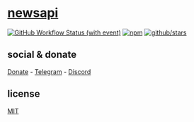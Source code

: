 # [newsapi](https://newsapi.org/)

[![GitHub Workflow Status (with event)](https://img.shields.io/github/actions/workflow/status/brtmvdl/newsapi/npm-publish.yml?label=GitHub%20Actions&link=https%3A%2F%2Fgithub.com%2Fbrtmvdl%2Fnewsapi%2Factions%2Fworkflows%2Fnpm-publish.yml)](https://github.com/brtmvdl/newsapi/actions/workflows/npm-publish.yml) [![npm](https://img.shields.io/npm/dw/%40brtmvdl/newsapi?label=NPM%20Weekly%20Downloads)](https://www.npmjs.com/package/@brtmvdl/newsapi) [![github/stars](https://img.shields.io/github/stars/brtmvdl/newsapi?style=social)](https://img.shields.io/github/stars/brtmvdl/newsapi?style=social) 

## social & donate

[Donate](https://link.mercadopago.com.br/brtmvdl) - [Telegram](https://t.me/+KRmg5MlqgMk0MTg5) - [Discord](https://discord.gg/2zWpWBgmPj)

## license

[MIT](./LICENSE)
